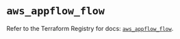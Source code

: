 # `aws_appflow_flow`

Refer to the Terraform Registry for docs: [`aws_appflow_flow`](https://registry.terraform.io/providers/hashicorp/aws/5.47.0/docs/resources/appflow_flow).
